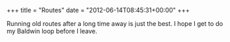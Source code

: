 +++
title = "Routes"
date = "2012-06-14T08:45:31+00:00"
+++

Running old routes after a long time away is just the best.  I hope I get to do my Baldwin loop before I leave.
			